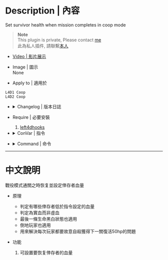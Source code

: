 # Description | 內容
Set survivor health when mission completes in coop mode

> __Note__ <br/>
This plugin is private, Please contact [me](https://github.com/fbef0102/Game-Private_Plugin#私人插件列表-private-plugins-list)<br/>
此為私人插件, 請聯繫[本人](https://github.com/fbef0102/Game-Private_Plugin#私人插件列表-private-plugins-list)

* [Video | 影片展示](https://youtu.be/-1iLdUa1bsg)

* Image | 圖示
	<br/>None

* Apply to | 適用於
```
L4D1 Coop
L4D2 Coop
```

* <details><summary>Changelog | 版本日誌</summary>

	* v1.3
		* Original Request by 壹梦
</details>

* Require | 必要安裝
	1. [left4dhooks](https://forums.alliedmods.net/showthread.php?t=321696)

* <details><summary>ConVar | 指令</summary>

	* cfg/sourcemod/l4d_full_hp_map_transition.cfg
	```php
	// 0=Plugin off, 1=Plugin on.
	l4d_full_hp_map_transition_allow "1"

	// Amount of HP a Survivor spawn with. (Def 50)
	l4d_full_hp_map_transition_hp "80"
	```
</details>

* <details><summary>Command | 命令</summary>
	
	None
</details>

- - - -
# 中文說明
戰役模式通關之時恢复並設定倖存者血量

* 原理
	* 判定有哪些倖存者低於指令設定的血量
	* 判定為實血而非虛血
	* 最後一條生命黑白狀態也適用
	* 倒地玩家也適用
	* 用來解決每次玩家都要故意自殺獲得下一關復活50hp的問題
	
* 功能
	1. 可設置要恢复倖存者的血量
